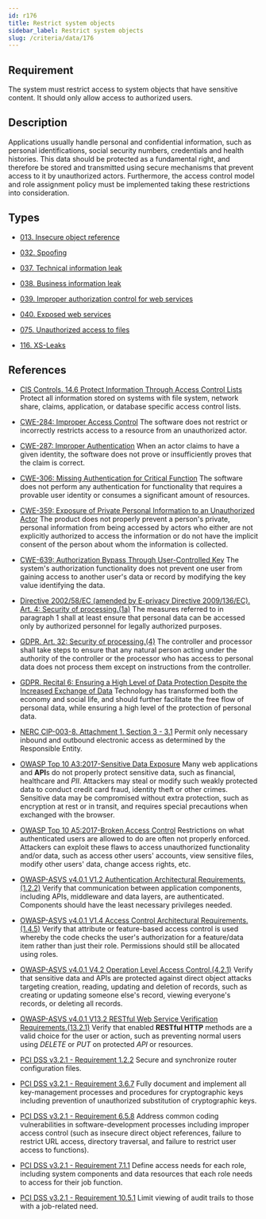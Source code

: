 ```yaml
---
id: r176
title: Restrict system objects
sidebar_label: Restrict system objects
slug: /criteria/data/176
---
```


## Requirement

The system must restrict access
to system objects
that have sensitive content.
It should only allow access
to authorized users.

## Description

Applications usually handle personal
and confidential information,
such as personal identifications,
social security numbers,
credentials and health histories.
This data should be protected
as a fundamental right,
and therefore be stored
and transmitted using secure mechanisms
that prevent access to it
by unauthorized actors.
Furthermore,
the access control model
and role assignment policy
must be implemented
taking these restrictions
into consideration.

## Types

- [013. Insecure object reference](/types/013)

- [032. Spoofing](/types/032)

- [037. Technical information leak](/types/037)

- [038. Business information leak](/types/038)

- [039. Improper authorization control for web services](/types/039)

- [040. Exposed web services](/types/040)

- [075. Unauthorized access to files](/types/075)

- [116. XS-Leaks](/types/116)

## References

- [CIS Controls. 14.6 Protect Information Through Access Control Lists](https://www.cisecurity.org/controls/)
Protect all information stored
on systems with file system,
network share,
claims, application,
or database specific
access control lists.

- [CWE-284: Improper Access Control](https://cwe.mitre.org/data/definitions/284.html)
The software does not restrict
or incorrectly restricts access
to a resource
from an unauthorized actor.

- [CWE-287: Improper Authentication](https://cwe.mitre.org/data/definitions/287.html)
When an actor claims to have
a given identity,
the software does not prove
or insufficiently proves
that the claim is correct.

- [CWE-306: Missing Authentication for Critical Function](https://cwe.mitre.org/data/definitions/306.html)
The software does not perform
any authentication for functionality
that requires a provable user identity
or consumes a significant amount
of resources.

- [CWE-359: Exposure of Private Personal Information to an Unauthorized Actor](https://cwe.mitre.org/data/definitions/359.html)
The product does not properly prevent
a person's private, 
personal information from being accessed
by actors who either
are not explicitly authorized
to access the information
or do not have the implicit consent
of the person about whom
the information is collected.

- [CWE-639: Authorization Bypass Through User-Controlled Key](https://cwe.mitre.org/data/definitions/639.html)
The system's authorization functionality
does not prevent one user
from gaining access
to another user's data
or record by modifying the key value
identifying the data.

- [Directive 2002/58/EC (amended by E-privacy Directive 2009/136/EC). Art. 4: Security of processing.(1a)](https://eur-lex.europa.eu/legal-content/EN/TXT/PDF/?uri=CELEX:02002L0058-20091219)
The measures referred to
in paragraph 1 shall at least
ensure that personal data
can be accessed only
by authorized personnel
for legally authorized purposes.

- [GDPR. Art. 32: Security of processing.(4)](https://gdpr-info.eu/art-32-gdpr/)
The controller and processor
shall take steps to ensure
that any natural person acting
under the authority of the controller
or the processor who has access
to personal data does not process them
except on instructions
from the controller.

- [GDPR. Recital 6: Ensuring a High Level of Data Protection Despite the Increased Exchange of Data](https://gdpr-info.eu/recitals/no-2/)
Technology has transformed both
the economy and social life,
and should further facilitate the free flow
of personal data,
while ensuring a high level of the protection
of personal data.

- [NERC CIP-003-8. Attachment 1. Section 3 - 3.1](https://www.nerc.com/pa/Stand/Reliability%20Standards/CIP-003-8.pdf)
Permit only necessary inbound
and outbound electronic access
as determined by the Responsible Entity.

- [OWASP Top 10 A3:2017-Sensitive Data Exposure](https://owasp.org/www-project-top-ten/OWASP_Top_Ten_2017/Top_10-2017_A3-Sensitive_Data_Exposure)
Many web applications and **API**s
do not properly protect sensitive data,
such as financial,
healthcare and *PII*.
Attackers may steal
or modify such weakly protected data
to conduct credit card fraud,
identity theft or other crimes.
Sensitive data may be compromised
without extra protection,
such as encryption at rest
or in transit,
and requires special precautions
when exchanged with the browser.

- [OWASP Top 10 A5:2017-Broken Access Control](https://owasp.org/www-project-top-ten/OWASP_Top_Ten_2017/Top_10-2017_A5-Broken_Access_Control)
Restrictions on what authenticated users
are allowed to do
are often not properly enforced.
Attackers can exploit these flaws
to access unauthorized functionality
and/or data,
such as access other users' accounts,
view sensitive files,
modify other users' data,
change access rights, etc.

- [OWASP-ASVS v4.0.1 V1.2 Authentication Architectural Requirements.(1.2.2)](https://owasp.org/www-project-application-security-verification-standard/)
Verify that communication
between application components,
including APIs, middleware
and data layers,
are authenticated.
Components should have
the least necessary privileges needed.

- [OWASP-ASVS v4.0.1 V1.4 Access Control Architectural Requirements.(1.4.5)](https://owasp.org/www-project-application-security-verification-standard/)
Verify that attribute
or feature-based access control
is used whereby the code checks
the user's authorization
for a feature/data item
rather than just their role.
Permissions should still
be allocated using roles.

- [OWASP-ASVS v4.0.1 V4.2 Operation Level Access Control.(4.2.1)](https://owasp.org/www-project-application-security-verification-standard/)
Verify that sensitive data and APIs
are protected against direct object attacks
targeting creation, reading, updating
and deletion of records,
such as creating
or updating someone else's record,
viewing everyone's records,
or deleting all records.

- [OWASP-ASVS v4.0.1 V13.2 RESTful Web Service Verification Requirements.(13.2.1)](https://owasp.org/www-project-application-security-verification-standard/)
Verify that enabled **RESTful HTTP** methods
are a valid choice
for the user or action,
such as preventing normal users
using *DELETE*
or *PUT* on protected *API*
or resources.

- [PCI DSS v3.2.1 - Requirement 1.2.2](https://www.pcisecuritystandards.org/documents/PCI_DSS_v3-2-1.pdf)
Secure and synchronize router configuration files.

- [PCI DSS v3.2.1 - Requirement 3.6.7](https://www.pcisecuritystandards.org/documents/PCI_DSS_v3-2-1.pdf)
Fully document and implement
all key-management processes
and procedures for cryptographic keys
including prevention
of unauthorized substitution
of cryptographic keys.

- [PCI DSS v3.2.1 - Requirement 6.5.8](https://www.pcisecuritystandards.org/documents/PCI_DSS_v3-2-1.pdf)
Address common coding vulnerabilities
in software-development processes
including improper access control
(such as insecure direct object references,
failure to restrict URL access,
directory traversal,
and failure to restrict user access to functions).

- [PCI DSS v3.2.1 - Requirement 7.1.1](https://www.pcisecuritystandards.org/documents/PCI_DSS_v3-2-1.pdf)
Define access needs for each role,
including system components
and data resources that each role needs
to access for their job function.

- [PCI DSS v3.2.1 - Requirement 10.5.1](https://www.pcisecuritystandards.org/documents/PCI_DSS_v3-2-1.pdf)
Limit viewing of audit trails
to those with a job-related need.

